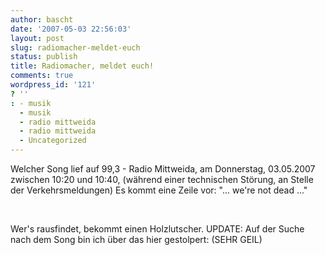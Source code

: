 ```yaml
---
author: bascht
date: '2007-05-03 22:56:03'
layout: post
slug: radiomacher-meldet-euch
status: publish
title: Radiomacher, meldet euch!
comments: true
wordpress_id: '121'
? ''
: - musik
  - musik
  - radio mittweida
  - radio mittweida
  - Uncategorized
---
```


Welcher Song lief auf 99,3 - Radio Mittweida,
am Donnerstag, 03.05.2007 zwischen 10:20 und 10:40, (während einer
technischen Störung, an Stelle der Verkehrsmeldungen) Es kommt eine
Zeile vor: "... we're not dead ..."

 

Wer's rausfindet, bekommt einen Holzlutscher. UPDATE: Auf der Suche
nach dem Song bin ich über das hier gestolpert: (SEHR GEIL)




